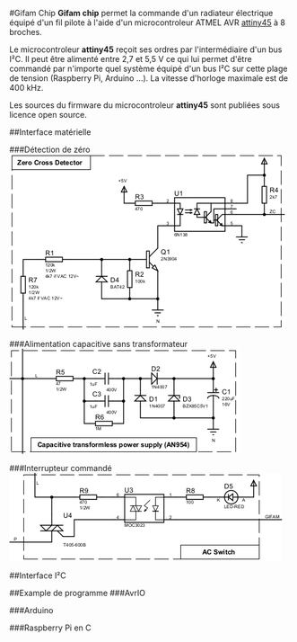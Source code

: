 #Gifam Chip
__Gifam chip__ permet la commande d'un radiateur électrique équipé d'un fil pilote à l'aide d'un microcontroleur ATMEL AVR [attiny45](http://www.atmel.com/devices/attiny45.aspx) à 8 broches.

Le microcontroleur __attiny45__ reçoit ses ordres par l'intermédiaire d'un bus I²C. Il peut être alimenté entre 2,7 et 5,5 V ce qui lui permet d'être commandé par n'importe quel système équipé d'un bus I²C sur cette plage de tension (Raspberry Pi, Arduino ...). La vitesse d'horloge maximale est de 400 kHz.

Les sources du firmware du microcontroleur __attiny45__ sont publiées sous licence open source.


##Interface matérielle

###Détection de zéro
![Détection de zéro](doc/img/zcross.png)

###Alimentation capacitive sans transformateur
![Alimentation capacitive](doc/img/powersupply.png)

###Interrupteur commandé
![Alimentation capacitive](doc/img/acswitch.png)

##Interface I²C

##Example de programme
###AvrIO

###Arduino

###Raspberry Pi en C
